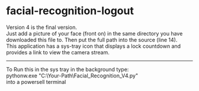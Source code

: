 # facial-recognition-logout
Version 4 is the final version. <br /> 
Just add a picture of your face (front on) in the same directory you have downloaded this file to. Then put the full path into the source (line 14).<br /> 
This application has a sys-tray icon that displays a lock countdown and provides a link to view the camera stream.<br /> 
<hr>
To Run this in the sys tray in the background type:  <br /> 
pythonw.exe "C:\Your-Path\Facial_Recognition_V4.py"  <br /> 
into a powersell terminal